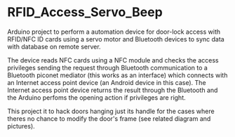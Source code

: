 RFID_Access_Servo_Beep
======================

Arduino project to perform a automation device for door-lock access with RFID/NFC ID cards using a servo motor and Bluetooth devices to sync data with database on remote server.

The device reads NFC cards using a NFC module and checks the access privileges sending the request through Bluetooth communication to a Bluetooth piconet mediator (this works as an interface) which connects with an Internet access point device (an Android device in this case). The Internet access point device returns the result through the Bluetooth and the Arduino perfoms the opening action if privileges are right.

This project it to hack doors hanging just its handle for the cases where theres no chance to modify the door's frame (see related diagram and pictures).
